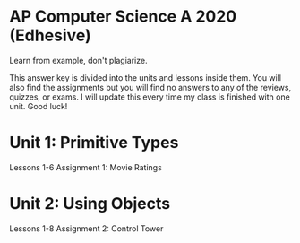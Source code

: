 # AP Computer Science A 2020 (Edhesive)
Learn from example, don't plagiarize.

This answer key is divided into the units and lessons inside them. You will also find the assignments but you will find no answers to any of the reviews, quizzes, or exams. I will update this every time my class is finished with one unit. Good luck!

# Unit 1: Primitive Types
Lessons 1-6
Assignment 1: Movie Ratings
  
# Unit 2: Using Objects
Lessons 1-8
Assignment 2: Control Tower
